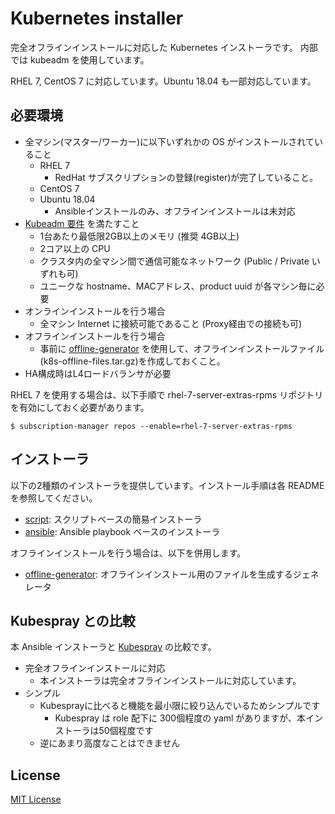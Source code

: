 # Kubernetes installer

完全オフラインインストールに対応した Kubernetes インストーラです。
内部では kubeadm を使用しています。

RHEL 7, CentOS 7 に対応しています。Ubuntu 18.04 も一部対応しています。

## 必要環境

* 全マシン(マスター/ワーカー)に以下いずれかの OS がインストールされていること
    * RHEL 7
        * RedHat サブスクリプションの登録(register)が完了していること。
    * CentOS 7
    * Ubuntu 18.04
         * Ansibleインストールのみ、オフラインインストールは未対応
* [Kubeadm 要件](https://kubernetes.io/ja/docs/setup/production-environment/tools/kubeadm/install-kubeadm/) を満たすこと
    * 1台あたり最低限2GB以上のメモリ (推奨 4GB以上)
    * 2コア以上の CPU
    * クラスタ内の全マシン間で通信可能なネットワーク (Public / Private いずれも可)
    * ユニークな hostname、MACアドレス、product uuid が各マシン毎に必要
* オンラインインストールを行う場合
    * 全マシン Internet に接続可能であること (Proxy経由での接続も可)
* オフラインインストールを行う場合
    * 事前に [offline-generator](./offline-generator/README.md) を使用して、オフラインインストールファイル(k8s-offline-files.tar.gz)を作成しておくこと。
* HA構成時はL4ロードバランサが必要

RHEL 7 を使用する場合は、以下手順で rhel-7-server-extras-rpms リポジトリを有効にしておく必要があります。

    $ subscription-manager repos --enable=rhel-7-server-extras-rpms

## インストーラ

以下の2種類のインストーラを提供しています。インストール手順は各 README を参照してください。

* [script](./script/README.md): スクリプトベースの簡易インストーラ
* [ansible](./ansible/README.md): Ansible playbook ベースのインストーラ

オフラインインストールを行う場合は、以下を併用します。

* [offline-generator](./offline-generator/README.md): オフラインインストール用のファイルを生成するジェネレータ

## Kubespray との比較

本 Ansible インストーラと [Kubespray](https://kubespray.io/) の比較です。

* 完全オフラインインストールに対応
    * 本インストーラは完全オフラインインストールに対応しています。
* シンプル
    * Kubesprayに比べると機能を最小限に絞り込んでいるためシンプルです
        * Kubespray は role 配下に 300個程度の yaml がありますが、本インストーラは50個程度です
    * 逆にあまり高度なことはできません          

## License

[MIT License](./LICENSE.txt)
